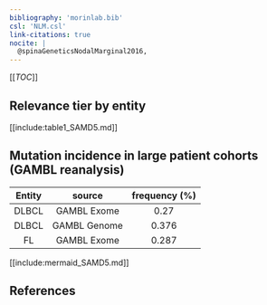 ```yaml
---
bibliography: 'morinlab.bib'
csl: 'NLM.csl'
link-citations: true
nocite: |
  @spinaGeneticsNodalMarginal2016, 
---
```


[[_TOC_]]




## Relevance tier by entity

[[include:table1_SAMD5.md]]


## Mutation incidence in large patient cohorts (GAMBL reanalysis)

|Entity|source |frequency (%)|
|:------:|:----:|:----:|
|DLBCL|GAMBL Exome |0.27 |
|DLBCL|GAMBL Genome |0.376 |
|FL|GAMBL Exome |0.287 |


[[include:mermaid_SAMD5.md]]

## References


